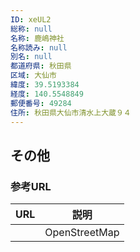 ```yaml
---
ID: xeUL2
総称: null
名称: 鹿嶋神社
名称読み: null
別名: null
都道府県: 秋田県
区域: 大仙市
緯度: 39.5193384
経度: 140.5548849
郵便番号: 49284
住所: 秋田県大仙市清水上大蔵９４
---
```


## その他

### 参考URL

| URL | 説明          |
| --- | ------------- |
|     | OpenStreetMap |
